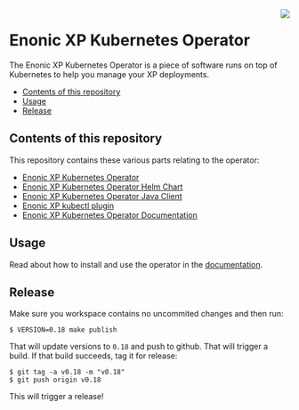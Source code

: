 <img align="right" src="https://raw.githubusercontent.com/enonic/xp/master/misc/logo.png">
<h1>Enonic XP Kubernetes Operator</h1>

The Enonic XP Kubernetes Operator is a piece of software runs on top of Kubernetes to help you manage your XP deployments.

- [Contents of this repository](#contents-of-this-repository)
- [Usage](#usage)
- [Release](#release)

## Contents of this repository

This repository contains these various parts relating to the operator:

* [Enonic XP Kubernetes Operator](./java-operator)
* [Enonic XP Kubernetes Operator Helm Chart](./helm)
* [Enonic XP Kubernetes Operator Java Client](./java-client)
* [Enonic XP kubectl plugin](./kubectl-plugin)
* [Enonic XP Kubernetes Operator Documentation](./docs/index.adoc)

## Usage

Read about how to install and use the operator in the [documentation](./docs/index.adoc).

## Release

Make sure you workspace contains no uncommited changes and then run:

```make
$ VERSION=0.18 make publish
```

That will update versions to `0.18` and push to github. That will trigger a build. If that build succeeds, tag it for release:

```
$ git tag -a v0.18 -m "v0.18"
$ git push origin v0.18
```

This will trigger a release!
